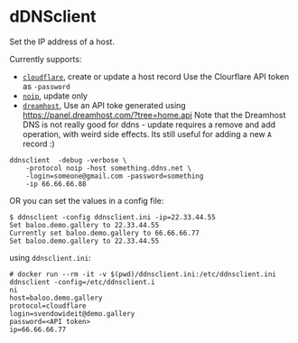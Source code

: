 # dDNSclient

Set the IP address of a host.

Currently supports:

* [`cloudflare`](https://www.cloudflare.com), create or update a host record
  Use the Clourflare API token as `-password`
* [`noip`](http://www.noip.com), update only
* [`dreamhost`](http://dreamhost.com),
  Use an API toke generated using https://panel.dreamhost.com/?tree=home.api
  Note that the Dreamhost DNS is not really good for ddns - update requires a remove and add operation, with weird side effects.
  Its still useful for adding a new `A` record :)

```
ddnsclient  -debug -verbose \
    -protocol noip -host something.ddns.net \
    -login=someone@gmail.com -password=something
    -ip 66.66.66.88
```

OR you can set the values in a config file:

```
$ ddnsclient -config ddnsclient.ini -ip=22.33.44.55
Set baloo.demo.gallery to 22.33.44.55
Currently set baloo.demo.gallery to 66.66.66.77
Set baloo.demo.gallery to 22.33.44.55
```

using `ddnsclient.ini`:

```
# docker run --rm -it -v $(pwd)/ddnsclient.ini:/etc/ddnsclient.ini ddnsclient -config=/etc/ddnsclient.i
ni
host=baloo.demo.gallery
protocol=cloudflare
login=svendowideit@demo.gallery
password=<API token>
ip=66.66.66.77
```
